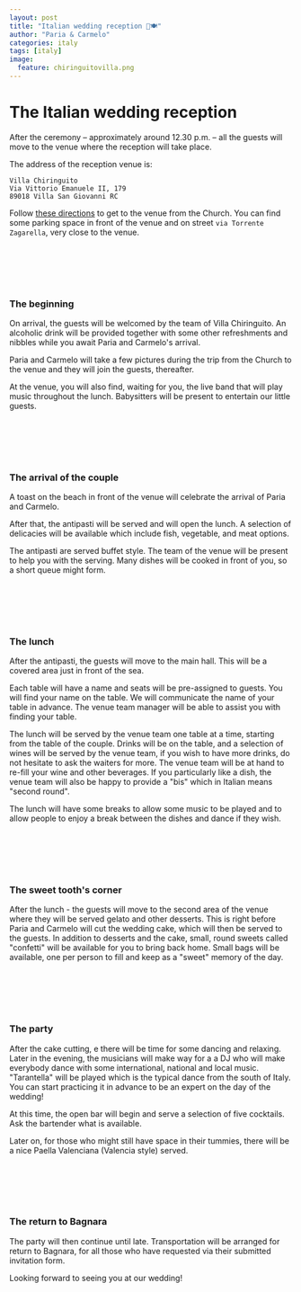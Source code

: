 ```yaml
---
layout: post
title: "Italian wedding reception 🏩🍽"
author: "Paria & Carmelo"
categories: italy
tags: [italy]
image:
  feature: chiringuitovilla.png
---
```


# The Italian wedding reception

After the ceremony – approximately around 12.30 p.m. – all the guests will move to the venue where the reception will take place.

The address of the reception venue is:
```
Villa Chiringuito
Via Vittorio Emanuele II, 179
89018 Villa San Giovanni RC
```

Follow [these directions](https://goo.gl/maps/gZXZidvZFMJ2) to get to the venue from the Church. You can find some parking space in front of the venue and on street `via Torrente Zagarella`, very close to the venue.


### &nbsp;
### &nbsp;
### The beginning
On arrival, the guests will be welcomed by the team of Villa Chiringuito. An alcoholic drink will be provided together with some other refreshments and nibbles while you await Paria and Carmelo's arrival.

Paria and Carmelo will take a few pictures during the trip from the Church to the venue and they will join the guests, thereafter.

At the venue, you will also find, waiting for you, the live band that will play  music throughout the lunch. Babysitters will be present  to entertain our little guests.

### &nbsp;
### &nbsp;
### The arrival of the couple
A toast on the beach in front of the venue will celebrate the arrival of Paria and Carmelo.

After that, the antipasti will be served and will open the lunch. A selection of delicacies will be available which include fish, vegetable, and meat options.

The antipasti are served buffet style. The team of the venue will be present to help you with the serving. Many dishes will be  cooked in front of you, so a short queue might form.



### &nbsp;
### &nbsp;
### The lunch
After the antipasti, the guests will move to the main hall. This will be a covered area just in front of the sea.

Each table will have a name and seats will be pre-assigned to guests. You will find your name on the table. We will communicate the name of your table in advance. The venue team manager will be able to assist you with finding your table.

The lunch will be served by the venue team  one table at a time, starting from the table of the couple. Drinks will be on the table, and a selection of wines will be served by the venue team, if you wish to have more drinks, do not hesitate to ask the waiters for more. The venue team will be at hand  to re-fill your wine and other beverages. If you particularly like a dish, the venue team will also be happy to provide a "bis" which in Italian means "second round".


The lunch will have some breaks to allow some music to be played and to allow people to enjoy a break between the dishes and dance if they wish.

### &nbsp;
### &nbsp;
### The sweet tooth's corner
After the lunch - the guests will move to the second area of the venue where they will be served gelato and other desserts.
This is right before Paria and Carmelo will cut the wedding cake, which will then be served to the guests.
In addition to desserts and the cake, small, round sweets called "confetti" will be available for you to bring back home. Small bags will be available, one per person to fill and keep as a "sweet" memory of the day.


### &nbsp;
### &nbsp;
### The party
After the cake cutting, e there will be time for some dancing and relaxing.
Later in the evening, the musicians will make way for a a DJ who will make everybody dance with some international, national and local music. "Tarantella" will be played which is the typical dance from the south of Italy. You can start practicing it in advance to be an expert on the day of the wedding!

At this time, the open bar will begin and serve a selection of five cocktails. Ask the bartender what is available.

Later on, for those who might still have space in their tummies,  there will be a nice Paella Valenciana (Valencia style) served.



### &nbsp;
### &nbsp;
### The return to Bagnara
The party will then continue until late. Transportation will be arranged for return to Bagnara, for all those who have requested via their submitted invitation form.

Looking forward to seeing you at our wedding!


### &nbsp;
### &nbsp;
### &nbsp;
### &nbsp;
### &nbsp;
